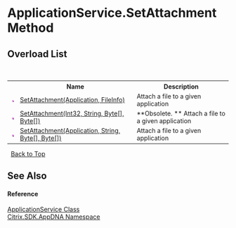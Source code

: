 # ApplicationService.SetAttachment Method 
 


## Overload List
&nbsp;<table><tr><th></th><th>Name</th><th>Description</th></tr><tr><td>![Public method](media/pubmethod.gif "Public method")</td><td><a href="M_Citrix_SDK_AppDNA_ApplicationService_SetAttachment">SetAttachment(Application, FileInfo)</a></td><td>
Attach a file to a given application</td></tr><tr><td>![Public method](media/pubmethod.gif "Public method")</td><td><a href="M_Citrix_SDK_AppDNA_ApplicationService_SetAttachment_2">SetAttachment(Int32, String, Byte[], Byte[])</a></td><td> **Obsolete. **
Attach a file to a given application</td></tr><tr><td>![Public method](media/pubmethod.gif "Public method")</td><td><a href="M_Citrix_SDK_AppDNA_ApplicationService_SetAttachment_1">SetAttachment(Application, String, Byte[], Byte[])</a></td><td>
Attach a file to a given application</td></tr></table>&nbsp;
<a href="#applicationservice.setattachment-method">Back to Top</a>

## See Also


#### Reference
<a href="T_Citrix_SDK_AppDNA_ApplicationService">ApplicationService Class</a><br /><a href="N_Citrix_SDK_AppDNA">Citrix.SDK.AppDNA Namespace</a><br />